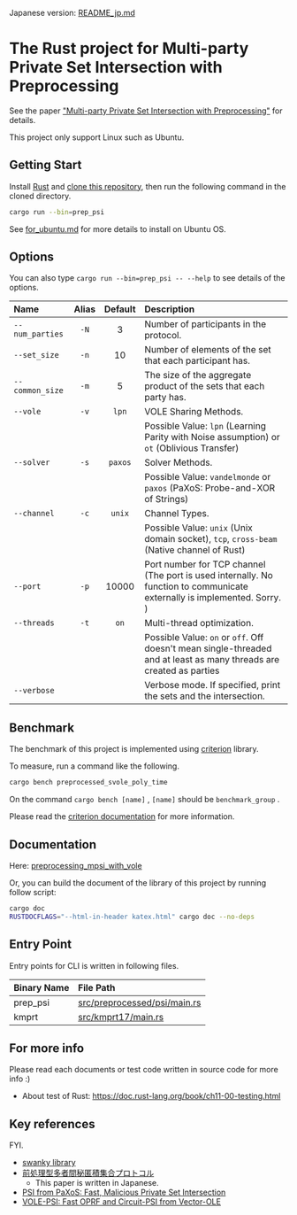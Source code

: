 Japanese version: [README_jp.md](./README_jp.md)

# The Rust project for Multi-party Private Set Intersection with Preprocessing

See the paper ["Multi-party Private Set Intersection with Preprocessing"](https://iw-lab.jp/research/scis-oshiw24/) for details.

This project only support Linux such as Ubuntu.

## Getting Start

Install [Rust](https://www.rust-lang.org/learn/get-started) and [clone this repository](https://docs.github.com/en/repositories/creating-and-managing-repositories/cloning-a-repository?platform=linux), then run the following command in the cloned directory.

```bash
cargo run --bin=prep_psi
```

See [for_ubuntu.md](for_ubuntu.md) for more details to install on Ubuntu OS.

## Options

You can also type `cargo run --bin=prep_psi -- --help` to see details of the options.

| Name            | Alias | Default | Description                                                                                                              |
| :-------------- | :---: | :-----: | :----------------------------------------------------------------------------------------------------------------------- |
| `--num_parties` | `-N`  |    3    | Number of participants in the protocol.                                                                                  |
| `--set_size`    | `-n`  |   10    | Number of elements of the set that each participant has.                                                                 |
| `--common_size` | `-m`  |    5    | The size of the aggregate product of the sets that each party has.                                                       |
| `--vole`        | `-v`  |  `lpn`  | VOLE Sharing Methods.                                                                                                    |
|                 |       |         | Possible Value: `lpn` (Learning Parity with Noise assumption) or `ot` (Oblivious Transfer)                               |
| `--solver`      | `-s`  | `paxos` | Solver Methods.                                                                                                          |
|                 |       |         | Possible Value: `vandelmonde` or `paxos` (PaXoS: Probe-and-XOR of Strings)                                               |
| `--channel`     | `-c`  | `unix`  | Channel Types.                                                                                                           |
|                 |       |         | Possible Value: `unix` (Unix domain socket), `tcp`, `cross-beam` (Native channel of Rust)                                |
| `--port`        | `-p`  |  10000  | Port number for TCP channel (The port is used internally. No function to communicate externally is implemented. Sorry. ) |
| `--threads`     | `-t`  |  `on`   | Multi-thread optimization.                                                                                               |
|                 |       |         | Possible Value: `on` or `off`. Off doesn't mean single-threaded and at least as many threads are created as parties      |
| `--verbose `    |       |         | Verbose mode. If specified, print the sets and the intersection.                                                         |

## Benchmark

The benchmark of this project is implemented using [criterion](https://docs.rs/criterion/latest/criterion/) library.

To measure, run a command like the following.

```bash
cargo bench preprocessed_svole_poly_time
```

On the command `cargo bench [name]` , `[name]` should be `benchmark_group` .

Please read the [criterion documentation](https://bheisler.github.io/criterion.rs/book/index.html) for more information.

## Documentation

Here: [preprocessing_mpsi_with_vole](https://iwlabpsi.github.io/preprocessing_mpsi_with_vole/preprocessing_mpsi_with_vole/)

Or, you can build the document of the library of this project by running follow script:

```bash
cargo doc
RUSTDOCFLAGS="--html-in-header katex.html" cargo doc --no-deps
```

## Entry Point

Entry points for CLI is written in following files.

| Binary Name | File Path                                                     |
| :---------- | :------------------------------------------------------------ |
| prep_psi    | [src/preprocessed/psi/main.rs](/src/preprocessed/psi/main.rs) |
| kmprt       | [src/kmprt17/main.rs](/src/kmprt17/main.rs)                   |

## For more info

Please read each documents or test code written in source code for more info :)

- About test of Rust: <https://doc.rust-lang.org/book/ch11-00-testing.html>

## Key references

FYI.

- [swanky library](https://github.com/GaloisInc/swanky)
- [前処理型多者間秘匿積集合プロトコル](https://iw-lab.jp/research/scis-oshiw24/)
    - This paper is written in Japanese.
- [PSI from PaXoS: Fast, Malicious Private Set Intersection](https://eprint.iacr.org/2020/193)
- [VOLE-PSI: Fast OPRF and Circuit-PSI from Vector-OLE](https://eprint.iacr.org/2021/266)
